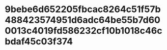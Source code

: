 # 9bebe6d652205fbcac8264c51f57b488423574951d6adc64be55b7d600013c4019fd586232cf10b1018c46cbdaf45c03f374